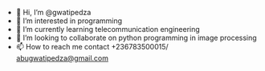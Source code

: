 - 👋 Hi, I’m @gwatipedza
- 👀 I’m interested in programming
- 🌱 I’m currently learning telecommunication engineering
- 💞️ I’m looking to collaborate on python programming in image processing
- 📫 How to reach me contact +236783500015/ abugwatipedza@gmail.com

<!---
gwatipedza/gwatipedza is a ✨ special ✨ repository because its `README.md` (this file) appears on your GitHub profile.
You can click the Preview link to take a look at your changes.
--->
